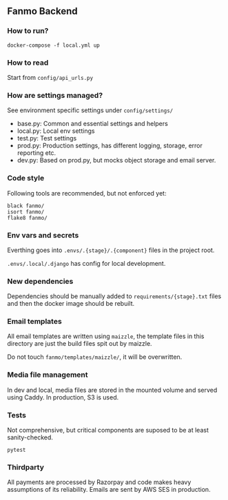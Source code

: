 ## Fanmo Backend

### How to run?

```
docker-compose -f local.yml up
```

### How to read

Start from `config/api_urls.py`

### How are settings managed?

See environment specific settings under `config/settings/`

- base.py: Common and essential settings and helpers
- local.py: Local env settings
- test.py: Test settings
- prod.py:  Production settings, has different logging, storage, error reporting etc.
- dev.py: Based on prod.py, but mocks object storage and email server.

### Code style

Following tools are recommended, but not enforced yet:

```
black fanmo/
isort fanmo/
flake8 fanmo/
```

### Env vars and secrets

Everthing goes into `.envs/.{stage}/.{component}` files in the project root.

`.envs/.local/.django` has config for local development. 

### New dependencies

Dependencies should be manually added to `requirements/{stage}.txt` files and then the docker image should be rebuilt.

### Email templates

All email templates are written using `maizzle`, the template files in this directory are just the build files spit out by maizzle.

Do not touch `fanmo/templates/maizzle/`, it will be overwritten.

### Media file management

In dev and local, media files are stored in the mounted volume and served using Caddy. In production, S3 is used.

### Tests

Not comprehensive, but critical components are suposed to be at least sanity-checked.

```
pytest
```

### Thirdparty

All payments are processed by Razorpay and code makes heavy assumptions of its reliability.
Emails are sent by AWS SES in production.
